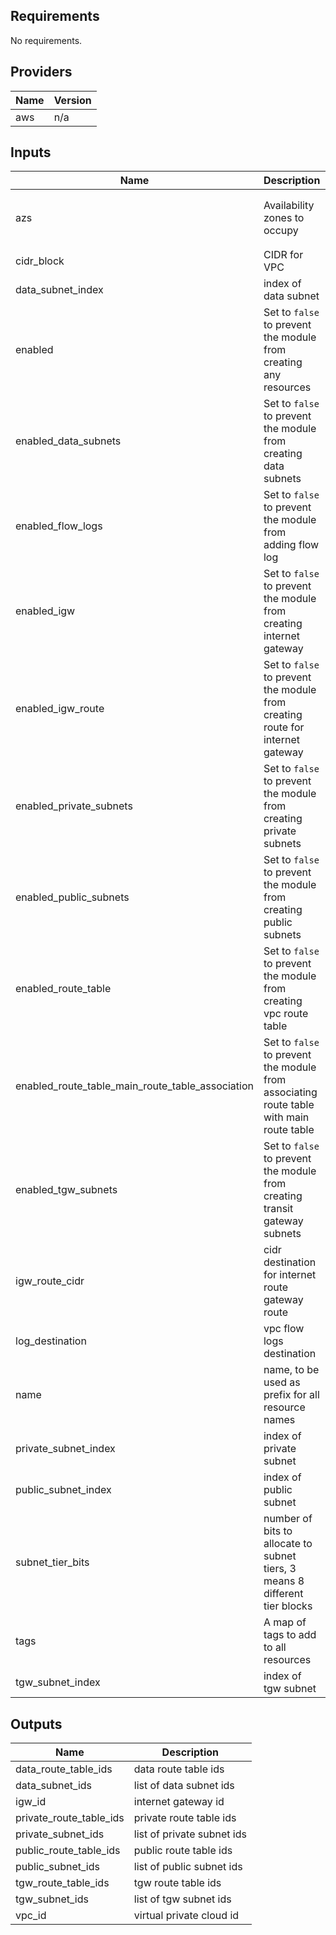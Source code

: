 ## Requirements

No requirements.

## Providers

| Name | Version |
|------|---------|
| aws | n/a |

## Inputs

| Name | Description | Type | Default | Required |
|------|-------------|------|---------|:--------:|
| azs | Availability zones to occupy | `list(string)` | <pre>[<br>  "us-west-2a",<br>  "us-west-2b"<br>]</pre> | no |
| cidr\_block | CIDR for VPC | `string` | n/a | yes |
| data\_subnet\_index | index of data subnet | `number` | `4` | no |
| enabled | Set to `false` to prevent the module from creating any resources | `bool` | `true` | no |
| enabled\_data\_subnets | Set to `false` to prevent the module from creating data subnets | `bool` | `true` | no |
| enabled\_flow\_logs | Set to `false` to prevent the module from adding flow log | `bool` | `true` | no |
| enabled\_igw | Set to `false` to prevent the module from creating internet gateway | `bool` | `true` | no |
| enabled\_igw\_route | Set to `false` to prevent the module from creating route for internet gateway | `bool` | `true` | no |
| enabled\_private\_subnets | Set to `false` to prevent the module from creating private subnets | `bool` | `true` | no |
| enabled\_public\_subnets | Set to `false` to prevent the module from creating public subnets | `bool` | `true` | no |
| enabled\_route\_table | Set to `false` to prevent the module from creating vpc route table | `bool` | `true` | no |
| enabled\_route\_table\_main\_route\_table\_association | Set to `false` to prevent the module from associating route table with main route table | `bool` | `true` | no |
| enabled\_tgw\_subnets | Set to `false` to prevent the module from creating transit gateway subnets | `bool` | `true` | no |
| igw\_route\_cidr | cidr destination for internet route gateway route | `string` | `"0.0.0.0/0"` | no |
| log\_destination | vpc flow logs destination | `string` | `null` | no |
| name | name, to be used as prefix for all resource names | `string` | n/a | yes |
| private\_subnet\_index | index of private subnet | `number` | `2` | no |
| public\_subnet\_index | index of public subnet | `number` | `0` | no |
| subnet\_tier\_bits | number of bits to allocate to subnet tiers, 3 means 8 different tier blocks | `number` | `3` | no |
| tags | A map of tags to add to all resources | `map(string)` | `{}` | no |
| tgw\_subnet\_index | index of tgw subnet | `number` | `1` | no |

## Outputs

| Name | Description |
|------|-------------|
| data\_route\_table\_ids | data route table ids |
| data\_subnet\_ids | list of data subnet ids |
| igw\_id | internet gateway id |
| private\_route\_table\_ids | private route table ids |
| private\_subnet\_ids | list of private subnet ids |
| public\_route\_table\_ids | public route table ids |
| public\_subnet\_ids | list of public subnet ids |
| tgw\_route\_table\_ids | tgw route table ids |
| tgw\_subnet\_ids | list of tgw subnet ids |
| vpc\_id | virtual private cloud id |
